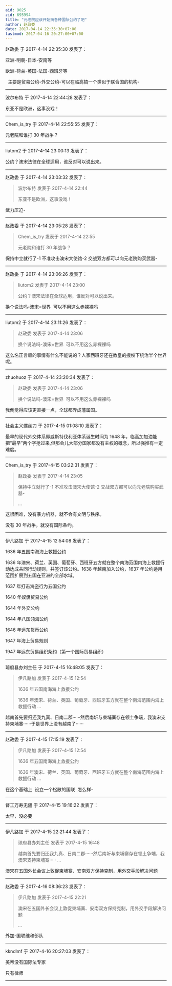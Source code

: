 ```yaml
---
aid: 9025
zid: 695994
title: "元老院应该开始搞各种国际公约了吧"
author: 赵政委
date: 2017-04-14 22:35:30+07:00
lastmod: 2017-04-16 20:27:00+07:00
---
```


赵政委 于 2017-4-14 22:35:30 发表了：

亚洲-明朝-日本-安南等

欧洲-荷兰-英国-法国-西班牙等

&nbsp;&nbsp;主要是贸易公约-外交公约-可以在临高搞一个类似于联合国的机构-

---

波尔布特 于 2017-4-14 22:44:28 发表了：

东亚不是欧洲，这事没戏！

---

Chem_is_try 于 2017-4-14 22:55:55 发表了：

元老院和谁打 30 年战争？

---

liutom2 于 2017-4-14 23:00:13 发表了：

公约？澳宋法律在全球适用，谁反对可以说出来。

---

赵政委 于 2017-4-14 23:03:32 发表了：

> 波尔布特 发表于 2017-4-14 22:44
>
> 东亚不是欧洲，这事没戏！

武力压迫-

---

赵政委 于 2017-4-14 23:05:28 发表了：

> Chem_is_try 发表于 2017-4-14 22:55
>
> 元老院和谁打 30 年战争？

保持中立就行了-1 不准攻击澳宋大使馆-2 交战双方都可以向元老院购买武器-

---

赵政委 于 2017-4-14 23:06:26 发表了：

> liutom2 发表于 2017-4-14 23:00
>
> 公约？澳宋法律在全球适用，谁反对可以说出来。

换个说法吗-澳宋=世界&nbsp;&nbsp;可以不用这么赤裸裸吗

---

liutom2 于 2017-4-14 23:11:26 发表了：

> 赵政委 发表于 2017-4-14 23:06
>
> 换个说法吗-澳宋=世界&nbsp;&nbsp;可以不用这么赤裸裸吗

这么名正言顺的事情有什么不能说的？人家西班牙还在教皇的授权下统治半个世界呢。

---

zhuohuoz 于 2017-4-14 23:20:34 发表了：

> 赵政委 发表于 2017-4-14 23:06
>
> 换个说法吗-澳宋=世界&nbsp;&nbsp;可以不用这么赤裸裸吗

我倒觉得应该更直接一点，全球都弄成藩属国。

---

社会主义螺丝刀 于 2017-4-15 01:08:10 发表了：

最早的现代外交体系即威斯特伐利亚体系诞生时间为 1648 年，临高加加油能把“最早”两个字抢过来,但那会儿大部分国家都没有主权的概念，所以强推有一定难度。

---

Chem_is_try 于 2017-4-15 03:22:31 发表了：

> 赵政委 发表于 2017-4-14 23:05
>
> 保持中立就行了-1 不准攻击澳宋大使馆-2 交战双方都可以向元老院购买武器-
>
> ...

这很困难，没有暴力机器，就不会有文明与秩序。

没有 30 年战争，就没有国际条约。

---

伊凡路加 于 2017-4-15 12:54:08 发表了：

1636 年五国南海海上救援公约

1636 年澳宋、荷兰、英国、葡萄牙、西班牙五方就在整个南海范围内海上救援行动达成共同行动规则，并签订该公约。1638 年越南加入公约，1637 年公约适用范围扩展到五国在亚洲的全部水域。

1637 年打击海盗行为五国公约

1640 年奴隶贸易公约

1644 年外交公约

1644 年八国领海公约

1646 年远东货币公约

1647 年海上贸易规则

1947 年远东贸易组织条约（第一个国际贸易组织）

---

琼府县办刘主任 于 2017-4-15 16:48:05 发表了：

> 伊凡路加 发表于 2017-4-15 12:54
>
> 1636 年五国南海海上救援公约
>
> 1636 年澳宋、荷兰、英国、葡萄牙、西班牙五方就在整个南海范围内海上救援行动 ...

越南首先要归还我九真、日南二郡······然后南圻与柬埔寨存在领土争端，我澳宋支持柬埔寨······于是世界上没有越南了······

---

赵政委 于 2017-4-15 17:15:19 发表了：

> 伊凡路加 发表于 2017-4-15 12:54
>
> 1636 年五国南海海上救援公约
>
> 1636 年澳宋、荷兰、英国、葡萄牙、西班牙五方就在整个南海范围内海上救援行动 ...

在这个基础上&nbsp;&nbsp;设立一个松散的国联&nbsp;&nbsp;怎么样-

---

督工万寿无疆 于 2017-4-15 19:16:22 发表了：

太早，没必要

---

伊凡路加 于 2017-4-15 22:21:44 发表了：

> 琼府县办刘主任 发表于 2017-4-15 16:48
>
> 越南首先要归还我九真、日南二郡······然后南圻与柬埔寨存在领土争端，我澳宋支持柬埔寨····· ...

澳宋在五国外长会议上敦促柬埔寨、安南双方保持克制，用外交手段解决问题

---

赵政委 于 2017-4-16 08:36:23 发表了：

> 伊凡路加 发表于 2017-4-15 22:21
>
> 澳宋在五国外长会议上敦促柬埔寨、安南双方保持克制，用外交手段解决问题
>
> ...

外加-国联维和部队

---

kkndlmf 于 2017-4-16 20:27:03 发表了：

美帝没有国际法专家

只有律师

---
